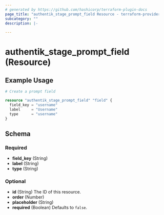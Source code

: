 ```yaml
---
# generated by https://github.com/hashicorp/terraform-plugin-docs
page_title: "authentik_stage_prompt_field Resource - terraform-provider-authentik"
subcategory: ""
description: |-
  
---
```


# authentik_stage_prompt_field (Resource)



## Example Usage

```terraform
# Create a prompt field

resource "authentik_stage_prompt_field" "field" {
  field_key = "username"
  label     = "Username"
  type      = "username"
}
```

<!-- schema generated by tfplugindocs -->
## Schema

### Required

- **field_key** (String)
- **label** (String)
- **type** (String)

### Optional

- **id** (String) The ID of this resource.
- **order** (Number)
- **placeholder** (String)
- **required** (Boolean) Defaults to `false`.


